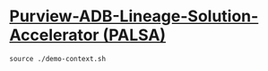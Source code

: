 # [Purview-ADB-Lineage-Solution-Accelerator (PALSA)](https://github.com/microsoft/Purview-ADB-Lineage-Solution-Accelerator)

```
source ./demo-context.sh

```
